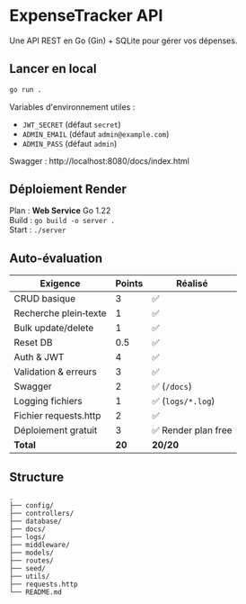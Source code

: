 
# ExpenseTracker API

Une API REST en Go (Gin) + SQLite pour gérer vos dépenses.

## Lancer en local

```bash
go run .
```

Variables d'environnement utiles :
- `JWT_SECRET` (défaut `secret`)
- `ADMIN_EMAIL` (défaut `admin@example.com`)
- `ADMIN_PASS` (défaut `admin`)

Swagger : http://localhost:8080/docs/index.html

## Déploiement Render

Plan : **Web Service** Go 1.22  
Build : `go build -o server .`  
Start : `./server`

## Auto‑évaluation

| Exigence | Points | Réalisé |
|---|---|---|
| CRUD basique | 3 | ✅ |
| Recherche plein‑texte | 1 | ✅ |
| Bulk update/delete | 1 | ✅ |
| Reset DB | 0.5 | ✅ |
| Auth & JWT | 4 | ✅ |
| Validation & erreurs | 3 | ✅ |
| Swagger | 2 | ✅ (`/docs`) |
| Logging fichiers | 1 | ✅ (`logs/*.log`) |
| Fichier requests.http | 2 | ✅ |
| Déploiement gratuit | 3 | ✅ Render plan free |
| **Total** | **20** | **20/20** |

## Structure

```
.
├── config/
├── controllers/
├── database/
├── docs/
├── logs/
├── middleware/
├── models/
├── routes/
├── seed/
├── utils/
├── requests.http
└── README.md
```